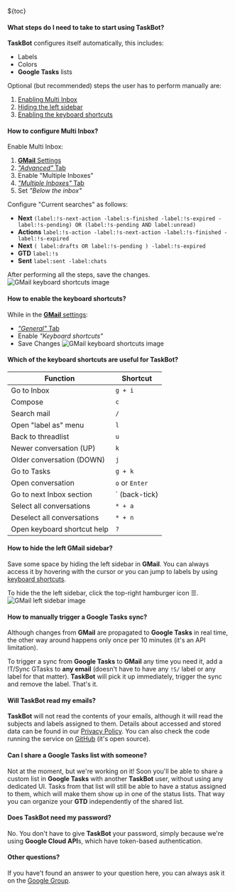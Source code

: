 ${toc}

#### What steps do I need to take to start using TaskBot?

**TaskBot** configures itself automatically, this includes:

* Labels
* Colors
* **Google Tasks** lists

Optional (but recommended) steps the user has to perform manually are:

1.  [Enabling Multi Inbox](/faq#5)
2.  [Hiding the left sidebar](/faq#5)
3.  [Enabling the keyboard shortcuts](/faq#5)

#### How to configure Multi Inbox?

Enable Multi Inbox:

1.  [**GMail** Settings](https://mail.google.com/mail/u/0/#settings/general)
2.  [_"Advanced"_ Tab](https://mail.google.com/mail/u/0/#settings/labs)
3.  Enable "Multiple Inboxes"
4.  [_"Multiple Inboxes"_ Tab](https://mail.google.com/mail/u/0/#settings/lighttlist)
5.  Set _"Below the inbox"_

Configure "Current searches" as follows:

* **Next** `(label:!s-next-action -label:s-finished -label:!s-expired -label:!s-pending) OR (label:!s-pending AND label:unread)`
* **Actions** `label:!s-action -label:!s-next-action -label:!s-finished -label:!s-expired`
* **Next** `( label:drafts OR label:!s-pending ) -label:!s-expired`
* **GTD** `label:!s`
* **Sent** `label:sent -label:chats`

After performing all the steps, save the changes.
![GMail keyboard shortcuts image](https://taskbot.app/static/images/gmail-multi-inbox.png)

#### How to enable the keyboard shortcuts?

While in the [**GMail** settings](https://mail.google.com/mail/u/0/#settings/general):

* [_"General"_ Tab](https://mail.google.com/mail/u/0/#settings/general)
* Enable _"Keyboard shortcuts"_
* Save Changes
  ![GMail keyboard shortcuts image](https://taskbot.app/static/images/gmail-keyboard.png)

#### Which of the keyboard shortcuts are useful for TaskBot?

| Function                    | Shortcut       |
| --------------------------- | -------------- |
| Go to Inbox                 | `g + i`        |
| Compose                     | `c`            |
| Search mail                 | `/`            |
| Open "label as" menu        | `l`            |
| Back to threadlist          | `u`            |
| Newer conversation (UP)     | `k`            |
| Older conversation (DOWN)   | `j`            |
| Go to Tasks                 | `g + k`        |
| Open conversation           | `o` or `Enter` |
| Go to next Inbox section    | ` (back-tick)  |
| Select all conversations    | `* + a`        |
| Deselect all conversations  | `* + n`        |
| Open keyboard shortcut help | `?`            |

#### How to hide the left GMail sidebar?

Save some space by hiding the left sidebar in **GMail**. You can always access it by hovering with the cursor or you can jump to labels by using [keyboard shortcuts](/faq/#5).

To hide the the left sidebar, click the top-right hamburger icon ☰.
![GMail left sidebar image](/static/images/gmail-left-sidebar.png)

#### How to manually trigger a Google Tasks sync?

Although changes from **GMail** are propagated to **Google Tasks** in real time, the other way around happens only once per 10 minutes (it's an API limitation).

To trigger a sync from **Google Tasks** to **GMail** any time you need it, add a <span class='label command'>!T/Sync GTasks</span> to **any email** (doesn't have to have any `!S/` label or any label for that matter). **TaskBot** will pick it up immediately, trigger the sync and remove the label. That's it.

#### Will TaskBot read my emails?

**TaskBot** will not read the contents of your emails, although it will read the subjects and labels assigned to them. Details about accessed and stored data can be found in our [Privacy Policy](/privacy-policy). You can also check the code running the service on [GitHub](https://github.com/TaskSync/TaskBot.app) (it's open source).

#### Can I share a Google Tasks list with someone?

Not at the moment, but we're working on it! Soon you'll be able to share a custom list in **Google Tasks** with another **TaskBot** user, without using any dedicated UI. Tasks from that list will still be able to have a status assigned to them, which will make them show up in one of the status lists. That way you can organize your **GTD** independently of the shared list.

#### Does TaskBot need my password?

No. You don't have to give **TaskBot** your password, simply because we're using **Google Cloud API**s, which have token-based authentication. 

#### Other questions?

If you have't found an answer to your question here, you can always ask it on the [Google Group](https://groups.google.com/forum/#!forum/taskbotapp).

<!--stackedit_data:
eyJoaXN0b3J5IjpbLTU2NDY2MDg5NywxMTI1NDYyMjIyLC03Mj
c4NjY5OTgsLTExMDIxNDYzMCwyNzk4OTgwNywyMDIyNTg5NDEy
LDE2MTQyMzU0MzAsMTE4NTQyMTUwMl19
-->
